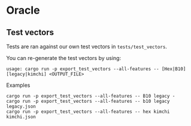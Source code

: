 # Oracle

## Test vectors

Tests are ran against our own test vectors in `tests/test_vectors`.

You can re-generate the test vectors by using:

```text
usage: cargo run -p export_test_vectors --all-features -- [Hex|B10] [legacy|kimchi] <OUTPUT_FILE>
```

Examples

```text
cargo run -p export_test_vectors --all-features -- B10 legacy -
cargo run -p export_test_vectors --all-features -- b10 legacy legacy.json
cargo run -p export_test_vectors --all-features -- hex kimchi kimchi.json
```
